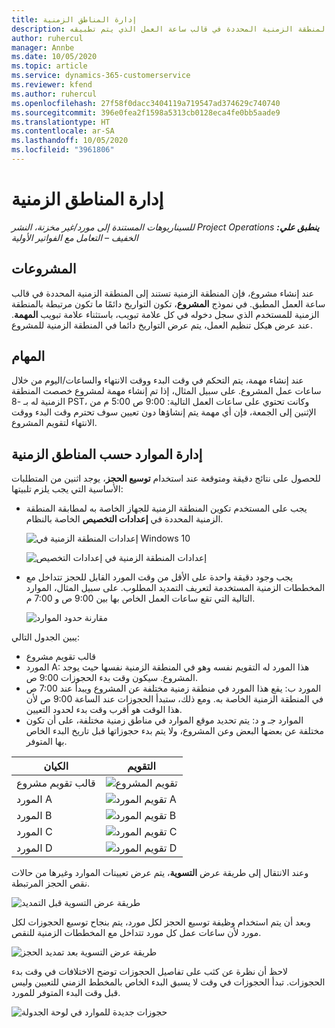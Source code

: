 ```yaml
---
title: إدارة المناطق الزمنية
description: عند إنشاء مشروع، فإن المنطقة الزمنية الخاصة به تستند إلى المنطقة الزمنية المحددة في قالب ساعة العمل الذي يتم تطبيقه.
author: ruhercul
manager: Annbe
ms.date: 10/05/2020
ms.topic: article
ms.service: dynamics-365-customerservice
ms.reviewer: kfend
ms.author: ruhercul
ms.openlocfilehash: 27f58f0dacc3404119a719547ad374629c740740
ms.sourcegitcommit: 396e0fea2f1598a5313cb0128eca4fe0bb5aade9
ms.translationtype: HT
ms.contentlocale: ar-SA
ms.lasthandoff: 10/05/2020
ms.locfileid: "3961806"
---
```

# <a name="manage-time-zones"></a>إدارة المناطق الزمنية

_**ينطبق علي:** ‏‫Project Operations للسيناريوهات المستندة إلى مورد/غير مخزنة‬، ‏‫النشر الخفيف – التعامل مع الفواتير الأولية‬_


## <a name="projects"></a>المشروعات

عند إنشاء مشروع، فإن المنطقة الزمنية تستند إلى المنطقة الزمنية المحددة في قالب ساعة العمل المطبق. في نموذج **المشروع**، تكون التواريخ دائمًا ما تكون مرتبطة بالمنطقة الزمنية للمستخدم الذي سجل دخوله في كل علامة تبويب، باستثناء علامة تبويب **المهمة**. عند عرض هيكل تنظيم العمل، يتم عرض التواريخ دائما في المنطقة الزمنية للمشروع.

## <a name="tasks"></a>المهام

عند إنشاء مهمة، يتم التحكم في وقت البدء ووقت الانتهاء والساعات/اليوم من خلال ساعات عمل المشروع. على سبيل المثال، إذا تم إنشاء مهمة لمشروع خصصت المنطقة الزمنية له بـ -8 PST، وكانت تحتوي على ساعات العمل التالية: 9:00 ص 5:00 م من الإثنين إلى الجمعة، فإن أي مهمة يتم إنشاؤها دون تعيين سوف تحترم وقت البدء ووقت الانتهاء لتقويم المشروع.

## <a name="manage-resources-with-time-zones"></a>إدارة الموارد حسب المناطق الزمنية

للحصول على نتائج دقيقة ومتوقعة عند استخدام **توسيع الحجز**، يوجد اثنين من المتطلبات الأساسية التي يجب يلزم تلبيتها:  

- يجب على المستخدم تكوين المنطقة الزمنية للجهاز الخاصة به لمطابقة المنطقة الزمنية المحددة في **إعدادات التخصيص** الخاصة بالنظام.
 
  ![إعدادات المنطقة الزمنية في Windows 10](media/reconcile-assignments-03.png)

  ![إعدادات المنطقة الزمنية في إعدادات التخصيص](media/reconcile-assignments-04.png)
 
- يجب وجود دقيقة واحدة على الأقل من وقت المورد القابل للحجز تتداخل مع المخططات الزمنية المستخدمة لتعريف التمديد المطلوب. على سبيل المثال، الموارد التالية التي تقع ساعات العمل الخاص بها بين 9:00 ص و 7:00 م. 

  ![مقارنة حدود الموارد](media/reconcile-assignments-05.png)

يبين الجدول التالي:

- قالب تقويم مشروع
- المورد A: هذا المورد له التقويم نفسه وهو في المنطقة الزمنية نفسها حيث يوجد المشروع. سيكون وقت بدء الحجوزات 9:00 ص.
- المورد ب: يقع هذا المورد في منطقة زمنية مختلفة عن المشروع ويبدأ عند 7:00 ص في المنطقة الزمنية الخاصة به. ومع ذلك، ستبدأ الحجوزات عند الساعة 9:00 ص لأن هذا الوقت هو أقرب وقت بدء لحدود التعيين.
- الموارد جـ و د: يتم تحديد موقع الموارد في مناطق زمنية مختلفة، على أن تكون مختلفة عن بعضها البعض وعن المشروع، ولا يتم بدء حجوزاتها قبل تاريخ البدء الخاص بها المتوفر.

|الكيان  |التقويم  |
|-|-|
|قالب تقويم مشروع   | ![تقويم المشروع](media/reconcile-assignments-06.png) |
|المورد A  | ![تقويم المورد A](media/reconcile-assignments-06.png) |
|المورد B  |  ![تقويم المورد B](media/reconcile-assignments-07.png) |
|المورد C  |  ![تقويم المورد C](media/reconcile-assignments-08.png) |
|المورد D  | ![تقويم المورد D](media/reconcile-assignments-09.png)  |
 
وعند الانتقال إلى طريقة عرض **التسوية**، يتم عرض تعيينات الموارد وغيرها من حالات نقص الحجز المرتبطة.

![طريقة عرض التسوية قبل التمديد](media/reconcile-assignments-10.png)

وبعد أن يتم استخدام وظيفة توسيع الحجز لكل مورد، يتم بنجاح توسيع الحجوزات لكل مورد لأن ساعات عمل كل مورد تتداخل مع المخططات الزمنية للنقص.

![طريقة عرض التسوية بعد تمديد الحجز](media/reconcile-assignments-11.png) 

لاحظ أن نظرة عن كثب على تفاصيل الحجوزات توضح الاختلافات في وقت بدء الحجوزات. تبدأ الحجوزات في وقت لا يسبق البدء الخاص بالمخطط الزمني للتعيين وليس قبل وقت البدء المتوفر للمورد.

![حجوزات جديدة للموارد في لوحة الجدولة](media/reconcile-assignments-12.png)
